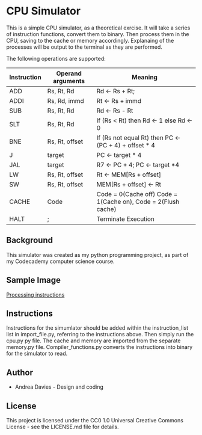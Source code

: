 # CPU Simulator

This is a simple CPU simulator, as a theoretical exrcise.
It will take a series of instruction functions, convert them to binary. Then process them in the CPU, saving to the cache or memory accordingly.
Explanaing of the processes will be output to the terminal as they are performed.

The following operations are supported:

|Instruction | Operand arguments | Meaning |
| ----------- | ----------- | ----------- |
|ADD | Rs, Rt, Rd | Rd <- Rs + Rt; |
|ADDI | Rs, Rd, immd | Rt <- Rs + immd |
|SUB | Rs, Rt, Rd | Rd <- Rs - Rt |
|SLT | Rs, Rt, Rd | If (Rs < Rt) then Rd <- 1 else Rd <- 0 |
|BNE | Rs, Rt, offset | If (Rs not equal Rt) then PC <- (PC + 4) + offset * 4 |
|J | target | PC <- target * 4 |
|JAL | target | R7 <- PC + 4; PC <- target *4 |
|LW | Rs, Rt, offset | Rt <- MEM[Rs + offset] |
|SW | Rs, Rt, offset | MEM[Rs + offset] <- Rt |
|CACHE | Code | Code = 0(Cache off) Code = 1(Cache on), Code = 2(Flush cache) |
|HALT | ; | Terminate Execution  |

## Background

This simulator was created as my python programming project, as part of my Codecademy computer science course. 

## Sample Image

[Processing instructions](https://github.com/AndreaDavies228/cpu_simulator/blob/main/CPU_simulator.png)

## Instructions

Instructions for the simumlator should be added within the instruction_list list in import_file.py, referring to the instructions above.
Then simply run the cpu.py py file.
The cache and memory are imported from the separate memory.py file. Compiler_functions.py converts the instructions into binary for the simulator to read.

## Author

* Andrea Davies - Design and coding

## License

This project is licensed under the CC0 1.0 Universal Creative Commons License - see the LICENSE.md file for details.
